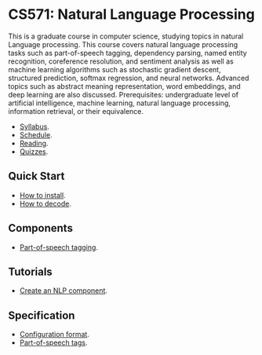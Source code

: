 CS571: Natural Language Processing
=====

This is a graduate course in computer science, studying topics in natural Language processing. This course covers natural language processing tasks such as part-of-speech tagging, dependency parsing, named entity recognition, coreference resolution, and sentiment analysis as well as machine learning algorithms such as stochastic gradient descent, structured prediction, softmax regression, and neural networks. Advanced topics such as abstract meaning representation, word embeddings, and deep learning are also discussed. Prerequisites: undergraduate level of artificial intelligence, machine learning, natural language processing, information retrieval, or their equivalence.

* [Syllabus](../../wiki/Syllabus).
* [Schedule](../../wiki/Schedule).
* [Reading](../../wiki/Reading).
* [Quizzes](../../wiki/Quizzes).

## Quick Start

* [How to install](md/quickstart/installation.md).
* [How to decode](md/quickstart/decode.md).

## Components

* [Part-of-speech tagging](md/component/part_of_speech_tagging.md).

## Tutorials

* [Create an NLP component](md/tutorial/nlp_component.md).

## Specification

* [Configuration format](md/specification/configuration.md).
* [Part-of-speech tags](md/specification/part_of_speech_tags.md).
